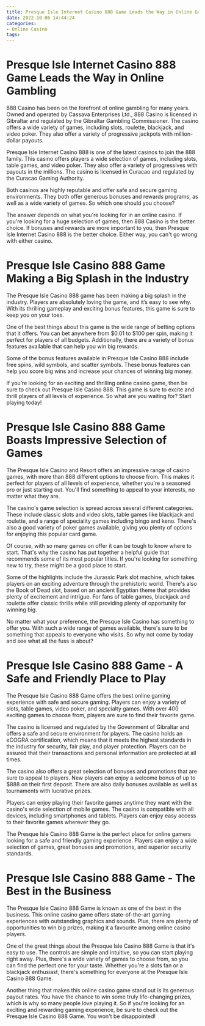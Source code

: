 ```yaml
---
title: Presque Isle Internet Casino 888 Game Leads the Way in Online Gambling
date: 2022-10-06 14:44:24
categories:
- Online Casino
tags:
---
```



#  Presque Isle Internet Casino 888 Game Leads the Way in Online Gambling

888 Casino has been on the forefront of online gambling for many years. Owned and operated by Cassava Enterprises Ltd., 888 Casino is licensed in Gibraltar and regulated by the Gibraltar Gambling Commissioner. The casino offers a wide variety of games, including slots, roulette, blackjack, and video poker. They also offer a variety of progressive jackpots with million-dollar payouts.

Presque Isle Internet Casino 888 is one of the latest casinos to join the 888 family. This casino offers players a wide selection of games, including slots, table games, and video poker. They also offer a variety of progressives with payouts in the millions. The casino is licensed in Curacao and regulated by the Curacao Gaming Authority.

Both casinos are highly reputable and offer safe and secure gaming environments. They both offer generous bonuses and rewards programs, as well as a wide variety of games. So which one should you choose?

The answer depends on what you're looking for in an online casino. If you're looking for a huge selection of games, then 888 Casino is the better choice. If bonuses and rewards are more important to you, then Presque Isle Internet Casino 888 is the better choice. Either way, you can't go wrong with either casino.

#  Presque Isle Casino 888 Game Making a Big Splash in the Industry

The Presque Isle Casino 888 game has been making a big splash in the industry. Players are absolutely loving the game, and it’s easy to see why. With its thrilling gameplay and exciting bonus features, this game is sure to keep you on your toes.

One of the best things about this game is the wide range of betting options that it offers. You can bet anywhere from $0.01 to $100 per spin, making it perfect for players of all budgets. Additionally, there are a variety of bonus features available that can help you win big rewards.

Some of the bonus features available in Presque Isle Casino 888 include free spins, wild symbols, and scatter symbols. These bonus features can help you score big wins and increase your chances of winning big money.

If you’re looking for an exciting and thrilling online casino game, then be sure to check out Presque Isle Casino 888. This game is sure to excite and thrill players of all levels of experience. So what are you waiting for? Start playing today!

#  Presque Isle Casino 888 Game Boasts Impressive Selection of Games

The Presque Isle Casino and Resort offers an impressive range of casino games, with more than 888 different options to choose from. This makes it perfect for players of all levels of experience, whether you're a seasoned pro or just starting out. You'll find something to appeal to your interests, no matter what they are.

The casino's game selection is spread across several different categories. These include classic slots and video slots, table games like blackjack and roulette, and a range of speciality games including bingo and keno. There's also a good variety of poker games available, giving you plenty of options for enjoying this popular card game.

Of course, with so many games on offer it can be tough to know where to start. That's why the casino has put together a helpful guide that recommends some of its most popular titles. If you're looking for something new to try, these might be a good place to start.

Some of the highlights include the Jurassic Park slot machine, which takes players on an exciting adventure through the prehistoric world. There's also the Book of Dead slot, based on an ancient Egyptian theme that provides plenty of excitement and intrigue. For fans of table games, blackjack and roulette offer classic thrills while still providing plenty of opportunity for winning big.

No matter what your preference, the Presque Isle Casino has something to offer you. With such a wide range of games available, there's sure to be something that appeals to everyone who visits. So why not come by today and see what all the fuss is about?

#  Presque Isle Casino 888 Game - A Safe and Friendly Place to Play

The Presque Isle Casino 888 Game offers the best online gaming experience with safe and secure gaming. Players can enjoy a variety of slots, table games, video poker, and specialty games. With over 400 exciting games to choose from, players are sure to find their favorite game.

The casino is licensed and regulated by the Government of Gibraltar and offers a safe and secure environment for players. The casino holds an eCOGRA certification, which means that it meets the highest standards in the industry for security, fair play, and player protection. Players can be assured that their transactions and personal information are protected at all times.

The casino also offers a great selection of bonuses and promotions that are sure to appeal to players. New players can enjoy a welcome bonus of up to $888 on their first deposit. There are also daily bonuses available as well as tournaments with lucrative prizes.

Players can enjoy playing their favorite games anytime they want with the casino's wide selection of mobile games. The casino is compatible with all devices, including smartphones and tablets. Players can enjoy easy access to their favorite games wherever they go.

The Presque Isle Casino 888 Game is the perfect place for online gamers looking for a safe and friendly gaming experience. Players can enjoy a wide selection of games, great bonuses and promotions, and superior security standards.

#  Presque Isle Casino 888 Game - The Best in the Business

The Presque Isle Casino 888 Game is known as one of the best in the business. This online casino game offers state-of-the-art gaming experiences with outstanding graphics and sounds. Plus, there are plenty of opportunities to win big prizes, making it a favourite among online casino players.

One of the great things about the Presque Isle Casino 888 Game is that it's easy to use. The controls are simple and intuitive, so you can start playing right away. Plus, there's a wide variety of games to choose from, so you can find the perfect one for your taste. Whether you're a slots fan or a blackjack enthusiast, there's something for everyone at the Presque Isle Casino 888 Game.

Another thing that makes this online casino game stand out is its generous payout rates. You have the chance to win some truly life-changing prizes, which is why so many people love playing it. So if you're looking for an exciting and rewarding gaming experience, be sure to check out the Presque Isle Casino 888 Game. You won't be disappointed!